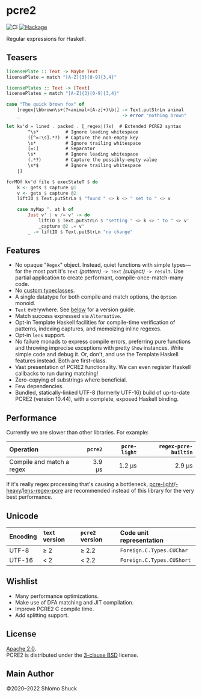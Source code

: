 # pcre2

![CI](https://github.com/sjshuck/hs-pcre2/workflows/CI/badge.svg)
[![Hackage](https://img.shields.io/hackage/v/pcre2)](https://hackage.haskell.org/package/pcre2)

Regular expressions for Haskell.  

## Teasers
```haskell
licensePlate :: Text -> Maybe Text
licensePlate = match "[A-Z]{3}[0-9]{3,4}"

licensePlates :: Text -> [Text]
licensePlates = match "[A-Z]{3}[0-9]{3,4}"
```
```haskell
case "The quick brown fox" of
    [regex|\bbrown\s+(?<animal>[A-z]+)\b|] -> Text.putStrLn animal
    _                                      -> error "nothing brown"
```
```haskell
let kv'd = lined . packed . [_regex|(?x)  # Extended PCRE2 syntax
        ^\s*          # Ignore leading whitespace
        ([^=:\s].*?)  # Capture the non-empty key
        \s*           # Ignore trailing whitespace
        [=:]          # Separator
        \s*           # Ignore leading whitespace
        (.*?)         # Capture the possibly-empty value
        \s*$          # Ignore trailing whitespace
    |]

forMOf kv'd file $ execStateT $ do
    k <- gets $ capture @1
    v <- gets $ capture @2
    liftIO $ Text.putStrLn $ "found " <> k <> " set to " <> v

    case myMap ^. at k of
        Just v' | v /= v' -> do
            liftIO $ Text.putStrLn $ "setting " <> k <> " to " <> v'
            _capture @2 .= v'
        _ -> liftIO $ Text.putStrLn "no change"
```

## Features
* No opaque "`Regex`" object.  Instead, quiet functions with simple
  types&mdash;for the most part it's `Text` _(pattern)_ `-> Text` _(subject)_
  `-> result`.  Use partial application to create performant,
  compile-once-match-many code.
* No [custom typeclasses](https://hackage.haskell.org/package/regex-base/docs/Text-Regex-Base-RegexLike.html#t:RegexContext).
* A single datatype for both compile and match options, the `Option` monoid.
* `Text` everywhere.  See [below](#unicode) for a version guide.
* Match success expressed via `Alternative`.
* Opt-in Template Haskell facilities for compile-time verification of patterns,
  indexing captures, and memoizing inline regexes.
* Opt-in `lens` support.
* No failure monads to express compile errors, preferring pure functions and
  throwing imprecise exceptions with pretty `Show` instances.  Write simple
  code and debug it.  Or, don't, and use the Template Haskell features instead.
  Both are first-class.
* Vast presentation of PCRE2 functionality.  We can even register Haskell
  callbacks to run during matching!
* Zero-copying of substrings where beneficial.
* Few dependencies.
* Bundled, statically-linked UTF-8 (formerly UTF-16) build of up-to-date PCRE2
  (version 10.44), with a complete, exposed Haskell binding.

## Performance
Currently we are slower than other libraries.  For example:

| Operation                 | `pcre2`   | `pcre-light` | `regex-pcre-builtin` |
| :--                       |       --: |          --: |                  --: |
| Compile and match a regex | 3.9 &mu;s |    1.2 &mu;s |            2.9 &mu;s |

If it's really regex processing that's causing a bottleneck,
[pcre-light](https://hackage.haskell.org/package/pcre-light)/[-heavy](https://hackage.haskell.org/package/pcre-heavy)/[lens-regex-pcre](https://hackage.haskell.org/package/lens-regex-pcre)
are recommended instead of this library for the very best performance.

## Unicode
| Encoding | `text` version | `pcre2` version | Code unit representation  |
| :--      | :--            | :--             | :--                       |
| UTF-8    | &ge; 2         | &ge; 2.2        | `Foreign.C.Types.CUChar`  |
| UTF-16   | &lt; 2         | &lt; 2.2        | `Foreign.C.Types.CUShort` |

## Wishlist
* Many performance optimizations.
* Make use of DFA matching and JIT compilation.
* Improve PCRE2 C compile time.
* Add splitting support.

## License
[Apache 2.0](https://www.apache.org/licenses/LICENSE-2.0.html).  
PCRE2 is distributed under the [3-clause BSD](https://www.pcre.org/licence.txt) license.

## Main Author
&copy;2020&ndash;2022 Shlomo Shuck

